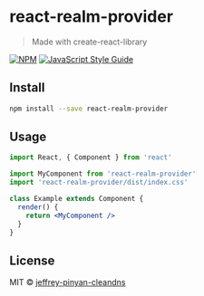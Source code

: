 # react-realm-provider

> Made with create-react-library

[![NPM](https://img.shields.io/npm/v/react-realm-provider.svg)](https://www.npmjs.com/package/react-realm-provider) [![JavaScript Style Guide](https://img.shields.io/badge/code_style-standard-brightgreen.svg)](https://standardjs.com)

## Install

```bash
npm install --save react-realm-provider
```

## Usage

```jsx
import React, { Component } from 'react'

import MyComponent from 'react-realm-provider'
import 'react-realm-provider/dist/index.css'

class Example extends Component {
  render() {
    return <MyComponent />
  }
}
```

## License

MIT © [jeffrey-pinyan-cleandns](https://github.com/jeffrey-pinyan-cleandns)
